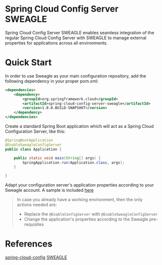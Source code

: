 # Spring Cloud Config Server SWEAGLE

Spring Cloud Config Server SWEAGLE enables seamless integration of the regular Spring Cloud Config Server with SWEAGLE to manage external properties for applications across all environments.

# Quick Start

In order to use Sweagle as your main configuration repository, add the following dependency in your proper pom.xml:
```xml
<dependencies>
    <dependency>
        <groupId>org.springframework.cloud</groupId>
        <artifactId>spring-cloud-config-server-sweagle</artifactId>
        <version>1.0.0.BUILD-SNAPSHOT</version>
    </dependency>
</dependencies>
```

Create a standard Spring Boot application which will act as a Spring Cloud Configuration Server, like this:
```java
@SpringBootApplication
@EnableSweagleConfigServer
public class Application {

    public static void main(String[] args) {
        SpringApplication.run(Application.class, args);
    }

}
```

Adapt your configuration server's application properties according to your Sweagle account. A sample is included [here](https://github.com/sweagleExpert/envRepository/blob/master/src/main/resources/application.yml) 

> In case you already have a working environment, then the only actions needed are:
> - Replace the `@EnableConfigServer` with `@EnableSweagleConfigServer`
> - Change the application's properties according to the Sweagle pre-requisites


# References
[spring-cloud-config](https://github.com/spring-cloud/spring-cloud-config)
[SWEAGLE](https://www.sweagle.com/)
